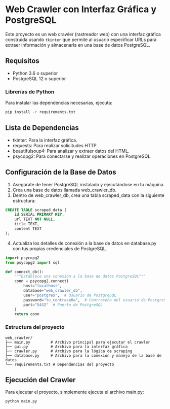 # Web Crawler con Interfaz Gráfica y PostgreSQL

Este proyecto es un web crawler (rastreador web) con una interfaz gráfica construida usando `tkinter` que permite al usuario especificar URLs para extraer información y almacenarla en una base de datos PostgreSQL.

## Requisitos

- Python 3.6 o superior
- PostgreSQL 12 o superior

### Librerías de Python

Para instalar las dependencias necesarias, ejecuta:

```bash
pip install -r requirements.txt
```

## Lista de Dependencias

- tkinter: Para la interfaz gráfica.
- requests: Para realizar solicitudes HTTP.
- beautifulsoup4: Para analizar y extraer datos del HTML.
- psycopg2: Para conectarse y realizar operaciones en PostgreSQL.

## Configuración de la Base de Datos

1. Asegúrate de tener PostgreSQL instalado y ejecutándose en tu máquina.
2. Crea una base de datos llamada web_crawler_db.
3. Dentro de web_crawler_db, crea una tabla scraped_data con la siguiente estructura:

```sql
CREATE TABLE scraped_data (
    id SERIAL PRIMARY KEY,
    url TEXT NOT NULL,
    title TEXT,
    content TEXT
);
```

4. Actualiza los detalles de conexión a la base de datos en database.py con tus propias credenciales de PostgreSQL.

```python
import psycopg2
from psycopg2 import sql

def connect_db():
    """Establece una conexión a la base de datos PostgreSQL"""
    conn = psycopg2.connect(
        host="localhost",
        database="web_crawler_db",
        user="postgres",  # Usuario de PostgreSQL
        password="tu_contraseña",  # Contraseña del usuario de PostgreSQL
        port="5432"  # Puerto de PostgreSQL
    )
    return conn
```

### Estructura del proyecto

```plaintext
web_crawler/
├── main.py         # Archivo principal para ejecutar el crawler
├── gui.py          # Archivo para la interfaz gráfica
├── crawler.py      # Archivo para la lógica de scraping
├── database.py     # Archivo para la conexión y manejo de la base de datos
└── requirements.txt # Dependencias del proyecto
```

## Ejecución del Crawler

Para ejecutar el proyecto, simplemente ejecuta el archivo main.py:

```bash
python main.py
```
